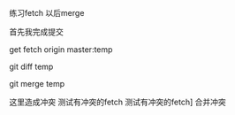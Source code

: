 练习fetch 以后merge

首先我完成提交

get fetch origin master:temp

git diff temp

git merge temp

这里造成冲突
测试有冲突的fetch
测试有冲突的fetch]
合并冲突
